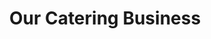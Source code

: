 ---
title: Our Catering Business
image: /img/veggienachoes.jpg
heading: Foodmonger Catering Austin
description: Catering Menu
intro:
  blurbs:
      - image: /img/sandwich.jpg
        text: >-
              Breakfast Sandwiches served on a Brioche Bun w/ FM Jalapeno Aioli
        desc: 2 Fried Egg with your choice of
        options: Provolone or Cheddar Cheese
        options2: Bacon, FM Sausage, or FM Chorizo
        price: $9 per person
      - image: /img/sandwich.jpg
        text: >-
              Build Your Own Breakfast Tacos Bar
        desc: Scrambled Eggs and your choice of two of the following
        options: Bacon, FM Sausage, FM Chorizo, Potatoes or Re-Fried Beans
        desc2: Served with Tortillas & Salsa. 
        price: $9.5 per person
      - image: /img/sandwich.jpg
        text: >-
              Sandwiches served on a Brioche Bun with your choice of Turkey, Ham, Grilled Chicken or Veggie
        desc: All sandwiches are “dressed” with spring mix and tomato. FM Pickles on the side.
        options: Provolone or Cheddar Cheese
        desc2: Jalapeno Aioli or FM Mustard
        price: $10.5 per person
      - image: /img/sandwich.jpg
        heading: Wraps
        text: >-
            Bean & Quinoa Wrap with Black & Pinto Beans, Quinoa, FM Avocado Lime Sauce, Spring Mix, FM Pico & Roasted Corn
        desc: Turkey Bacon Wrap with Roasted Turkey, Bacon, Spring Mix, FM Pico & FM Avocado Ranch Grilled Chicken 
        options: Cesar Warp with Grilled Chicken, FM Cesar Dressing, Romaine Lettuce Diced Tomato & Parmesan Cheese 
        desc2: Buffalo Wrap with 2 FM Cluckers (Our Famous Chicken Tenders) tossed in FM Buffalo Sauce, Spring Mix, FM Pico & FM Avocado Ranch
        price: $10.5 per person
      - image: /img/sandwich.jpg
        text: >-
              Build Your Own Taco Bar
        desc: Beef, Chicken or Pork
        options: Served with Sautéed Peppers & Onions 
        desc2: Soft Flour Tortillas. 
        desc3: Includes Spanish Rice, Pinto or Black Beans FM Pico, Fresh Salsa, Sour Cream and Shredded Cheese
        price: $13.5 per person
      - image: /img/sandwich.jpg
        text: >-
              Build Your Own Salad Bar
        desc: Spring Mix, Grilled Chicken, Shredded Carrots, Cucumbers, Cherry Tomatoes, Celery, Bacon, Shredded Cheese, Croutons, FM Vinaigrette & FM Avocado Ranch 
        options: 
        desc2:
        desc3: 
        price: $13.5 per person
  heading: Catering starts as low as $9 per person.
  description: 
    We can deliver your food and set it up in your home or office, for larger parties we can also bring our food truck to your location. You can pick from one of our many trays, build your own bars, group entrees or protein platters. All protein platters come with two sides. 
  note: 
main:
  heading: All Food is Cooked Fresh to Order! 
  description: FM = Made Fresh from Scratch in Our Truck
  upgrade: Add Cheese, Egg, Avocado $1 or (2)Bacon $1.5 to Any Item 
  note:    All Burgers Are Cooked Medium
  image1:
    alt: more chicken
    image: /img/chicken.jpg
  image2:
    alt: more meatballs
    image: /img/meatball.jpg
testimonials:
  - author: Patrick Schramm
    quote: >-
      Shawn catered my event and it was awesome! 
  - author: Joe Bloe
    quote:  Catered a bunch of pulled pork!
full_image: /img/pulledpork.jpg
---